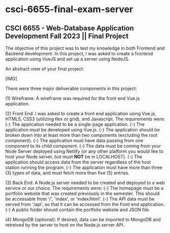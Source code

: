 # csci-6655-final-exam-server


CSCI 6655 - Web-Database Application Development
Fall 2023 || Final Project
-----------------------------------------------------
The objective of this project was to test my knowledge in both Frontend and Backend development. In this project, I was asked to create a frontend application using VueJS and set up a server using NodeJS.

An abstract view of your final project: 

[IMG] 

There were three major deliverable components in this project:

  (1) Wireframe: A wireframe was required for the front end Vue.js application.
  
  (2) Front End: I was asked to create a front end application using Vue.js, HTML5, CSS3 (utilizing flex or grid), and Javascript. The requirements were:
    (-) The application needed to be a single-page application.
    (-) The application must be developed using Vue.js.
    (-) The application should be broken down into at least more than two components (excluding the root component).
    (-) The application must have data passing from one component to its child component.
    (-) The data must be coming from your Node Server deployed using Netlify (or any other platform you would like to host your Node server, but must **NOT** be in LOCALHOST).
    (-) The application should access data from the server regardless of the host station running the program.
    (-) The application must have more than three (3) types of data, and must fetch more than five (5) entries.
  
  (3) Back End: A Node.js server needed to be created and deployed to a web service or our choice. The requirements were:
    (-) The homepage must be a portfolio website that was created previously in the semester. This should be accessable from '/', 'index', or 'index/html'.
    (-) The API data must be served from '/api', so that it can be accessed from the front end application.
    (-) A public folder should contain the portfolio website and JSON file.

  (4) MongoDB (optional): If desired, data can be imported to MongoDB and retreived by the server to host on the Node.js server API.

